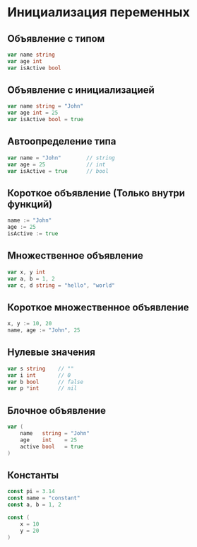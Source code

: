# Инициализация переменных

## Объявление с типом
```go
var name string
var age int
var isActive bool
```

## Объявление с инициализацией
```go
var name string = "John"
var age int = 25
var isActive bool = true
```

## Автоопределение типа
```go
var name = "John"        // string
var age = 25             // int
var isActive = true      // bool
```

## Короткое объявление (Только внутри функций)
```go
name := "John"
age := 25
isActive := true
```

## Множественное объявление
```go
var x, y int
var a, b = 1, 2
var c, d string = "hello", "world"
```

## Короткое множественное объявление
```go
x, y := 10, 20
name, age := "John", 25
```

## Нулевые значения
```go
var s string    // ""
var i int       // 0
var b bool      // false
var p *int      // nil
```

## Блочное объявление
```go
var (
    name   string = "John"
    age    int    = 25
    active bool   = true
)
```

## Константы
```go
const pi = 3.14
const name = "constant"
const a, b = 1, 2

const (
    x = 10
    y = 20
)
```